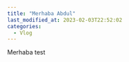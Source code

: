 ```yaml
---
title: "Merhaba Abdul"
last_modified_at: 2023-02-03T22:52:02
categories:
  - Vlog
---
```


Merhaba test
